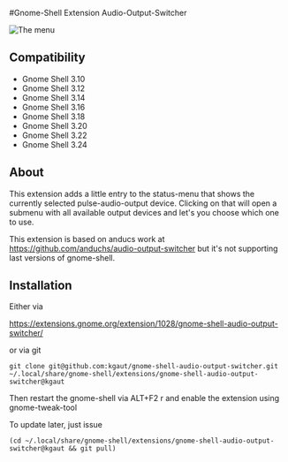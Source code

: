 #Gnome-Shell Extension Audio-Output-Switcher


![The menu](https://extensions.gnome.org/extension-data/screenshots/screenshot_1028.png)

## Compatibility
  - Gnome Shell 3.10
  - Gnome Shell 3.12
  - Gnome Shell 3.14
  - Gnome Shell 3.16
  - Gnome Shell 3.18
  - Gnome Shell 3.20
  - Gnome Shell 3.22
  - Gnome Shell 3.24

## About

This extension adds a little entry to the status-menu that shows the currently
selected pulse-audio-output device. Clicking on that will open a submenu with
all available output devices and let's you choose which one to use.

This extension is based on anducs work at https://github.com/anduchs/audio-output-switcher but it's not supporting last versions of gnome-shell.

## Installation

Either via

https://extensions.gnome.org/extension/1028/gnome-shell-audio-output-switcher/

or via git

`git clone git@github.com:kgaut/gnome-shell-audio-output-switcher.git ~/.local/share/gnome-shell/extensions/gnome-shell-audio-output-switcher@kgaut`

Then restart the gnome-shell via ALT+F2 r and enable the extension using gnome-tweak-tool

To update later, just issue

`(cd ~/.local/share/gnome-shell/extensions/gnome-shell-audio-output-switcher@kgaut && git pull)`
